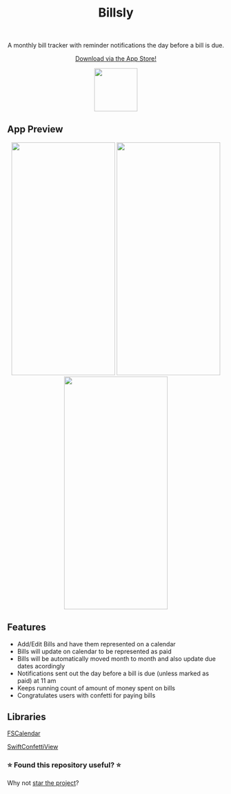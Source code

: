 <h1 align="center">Billsly</h1></br>
<p align="center">A monthly bill tracker with reminder notifications the day before a bill is due.</br></p>
<p align="center"><a href="https://apps.apple.com/us/app/billsly/id1560270556">Download via the App Store!</a></br></p>
<p align="center"> <img width="100" height="100" src="https://user-images.githubusercontent.com/60490642/113513506-f5c7c680-951e-11eb-95da-d5729d6b053d.png"> </p>

## App Preview
<p align="center"><img width="240" height="540" src="https://user-images.githubusercontent.com/60490642/139324774-41be9ffd-2681-41b5-9d4b-a096c51c6e85.gif"> <img width="240" height="540" src="https://user-images.githubusercontent.com/60490642/139324738-2f00ea90-f2a8-43d0-8ad2-e0d1c03f8e60.gif"> <img width="240" height="540" src="https://user-images.githubusercontent.com/60490642/139324762-c2b891b5-7747-470f-b454-c9f3bee25dfe.gif"></p>

## Features
* Add/Edit Bills and have them represented on a calendar
* Bills will update on calendar to be represented as paid
* Bills will be automatically moved month to month and also update due dates acordingly 
* Notifications sent out the day before a bill is due (unless marked as paid) at 11 am 
* Keeps running count of amount of money spent on bills
* Congratulates users with confetti for paying bills

## Libraries
[FSCalendar](https://github.com/WenchaoD/FSCalendar)

[SwiftConfettiView](https://github.com/theoriginalbit/SwiftConfettiView)

### ⭐️ Found this repository useful? ⭐️
Why not [star the project](https://github.com/claywatkins/Billsly/stargazers)?
